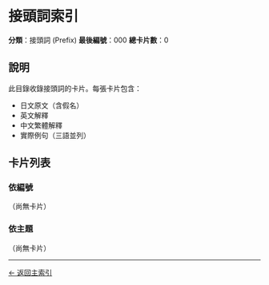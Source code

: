 # 接頭詞索引

**分類**：接頭詞 (Prefix)
**最後編號**：000
**總卡片數**：0

## 說明

此目錄收錄接頭詞的卡片。每張卡片包含：
- 日文原文（含假名）
- 英文解釋
- 中文繁體解釋
- 實際例句（三語並列）

## 卡片列表

### 依編號

（尚無卡片）

### 依主題

（尚無卡片）

---

[← 返回主索引](../index.md)
